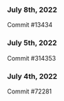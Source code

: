 ### July 8th, 2022

Commit #13434

### July 5th, 2022

Commit #314353


### July 4th, 2022

Commit #72281
